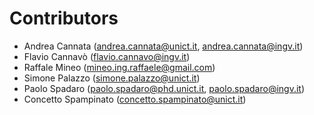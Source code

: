 # Contributors

* Andrea Cannata (andrea.cannata@unict.it, andrea.cannata@ingv.it)
* Flavio Cannavò (flavio.cannavo@ingv.it)
* Raffale Mineo (mineo.ing.raffaele@gmail.com)
* Simone Palazzo (simone.palazzo@unict.it)
* Paolo Spadaro (paolo.spadaro@phd.unict.it, paolo.spadaro@ingv.it)
* Concetto Spampinato (concetto.spampinato@unict.it)
